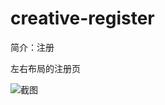 # creative-register

简介：注册

左右布局的注册页

![截图](https://img.alicdn.com/tfs/TB1gjN4urZnBKNjSZFrXXaRLFXa-2424-1490.png)
